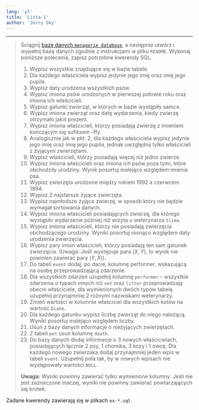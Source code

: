 ```yaml
---
lang: 'pl'
title: 'Lista-1'
author: 'Jerry Sky'
---
```


---

> Ściągnij [bazę danych `menagerie database`](https://dev.mysql.com/doc/index-other.html), a następnie utwórz i wypełnij bazę danych zgodnie z instrukcjami w pliku `README`. Wykonaj poniższe polecenia, zapisz potrzebne kwerendy SQL.
>
> 1. Wypisz wszystkie znajdujące się w bazie tabele.
> 2. Dla każdego właściciela wypisz jedynie jego imię oraz imię jego pupila.
> 3. Wypisz daty urodzenia wszystkich psów.
> 4. Wypisz imiona psów urodzonych w pierwszej połowie roku oraz imiona ich właścicieli.
> 5. Wypisz gatunki zwierząt, w których w bazie wystąpiły samce.
> 6. Wypisz imiona zwierząt oraz datę wydarzenia, kiedy zwierzę otrzymało jakiś prezent.
> 7. Wypisz imiona właścicieli, którzy posiadają zwierzę z imieniem kończącym się sufiksem -ffy.
> 8. Analogicznie jak w pkt. 2, dla każdego właściciela wypisz jedynie jego imię oraz imię jego pupila, jednak uwzględnij tylko właścicieli z żyjącymi zwierzętami.
> 9. Wypisz właścicieli, którzy posiadają więcej niż jedno zwierze.
> 10. Wypisz imiona właścicieli oraz imiona ich psów poza tymi, które obchodziły urodziny. Wynik posortuj malejąco względem imienia psa.
> 11. Wypisz zwierzęta urodzone między rokiem 1992 a czerwcem 1994.
> 12. Wypisz 2 najstarsze żyjące zwierzęta.
> 13. Wypisz najmłodsze żyjące zwierzę, w sposób który nie będzie wymagał sortowania danych.
> 14. Wypisz imiona właścicieli posiadających zwierzę, dla którego wystąpiło wydarzenie później niż wizyta u weterynarza `Slima`.
> 15. Wypisz imiona właścicieli, którzy nie posiadają zwierzęcia obchodzącego urodziny. Wyniki posortuj rosnąco względem daty urodzenia zwierzęcia.
> 16. Wypisz pary imion właścicieli, którzy posiadają ten sam gatunek zwierzęcia. (Uwaga: Jeśli występuje para $(X, Y)$, to wynik nie powinien zawierać pary $(Y, X)$).
> 17. Do tabeli `event` dodaj, po dacie, kolumnę performer, wskazującą na osobę przeprowadzającą zdarzenie.
> 18. Dla wszystkich zdarzeń uzupełnij kolumnę `performer` – wszystkie zdarzenia o typach innych niż `vet` oraz `litter` przeprowadzają obecni właściciele, dla wymienionych dwóch typów tabelę uzupełnij przynajmniej 2 różnymi nazwiskami weterynarzy.
> 19. Zmień wartości w kolumnie właściciel dla wszystkich kotów na wartość `Diane`.
> 20. Dla każdego gatunku wypisz liczbę zwierząt do niego należącą. Wyniki posortuj malejąco względem liczby.
> 21. Usuń z bazy danych informacje o nieżyjących zwierzętach.
> 22. Z tabeli `pet` usuń kolumnę `death`.
> 23. Do bazy danych dodaj informacje o 3 nowych właścicielach, posiadających łącznie 2 psy, 1 chomika, 3 kozy i 1 owcę. Dla każdego nowego zwierzaka dodaj przynajmniej jeden wpis w tabeli `event`. Uzupełnij pola tak, by w nowych wpisach nie występowały wartości `NULL`.
>
> **Uwaga:** Wyniki powinny zawierać tylko wymienione kolumny. Jeśli nie jest zaznaczone inaczej, wyniki nie powinny zawierać powtarzających się krotek.

Zadane kwerendy zawierają się w plikach `ex-*.sql`.
